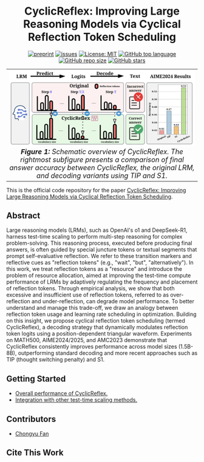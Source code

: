 <div align='center'>
 
# CyclicReflex: Improving Large Reasoning Models via Cyclical Reflection Token Scheduling

[![preprint](https://img.shields.io/badge/arXiv-2502.05374-B31B1B)]()
[![issues](https://img.shields.io/badge/Issues-Welcome!-yellow)](https://github.com/OPTML-Group/CyclicReflex/issues)
[![License: MIT](https://img.shields.io/badge/License-MIT-blue)](https://github.com/OPTML-Group/CyclicReflex?tab=MIT-1-ov-file)
[![GitHub top language](https://img.shields.io/github/languages/top/OPTML-Group/CyclicReflex)](https://github.com/OPTML-Group/CyclicReflex)
[![GitHub repo size](https://img.shields.io/github/repo-size/OPTML-Group/CyclicReflex)](https://github.com/OPTML-Group/CyclicReflex)
[![GitHub stars](https://img.shields.io/github/stars/OPTML-Group/CyclicReflex)](https://github.com/OPTML-Group/CyclicReflex)
</div>

<table align="center">
  <tr>
    <td align="center"> 
      <img src="Images/teaser.png" alt="Teaser" style="width: 700px;"/> 
      <br>
      <em style="font-size: 18px;">  <strong style="font-size: 18px;">Figure 1:</strong> Schematic overview of CyclicReflex. The
rightmost subfigure presents a comparison of final answer accuracy between
CyclicReflex, the original LRM, and decoding
variants using TIP and S1.</em>
    </td>
  </tr>
</table>

This is the official code repository for the paper [CyclicReflex: Improving Large Reasoning Models via Cyclical Reflection Token Scheduling]().

## Abstract
Large reasoning models (LRMs), such as OpenAI's o1 and DeepSeek-R1, harness test-time scaling to perform multi-step reasoning for complex problem-solving. This reasoning process, executed before producing final answers, is often guided by special juncture tokens or textual segments that prompt self-evaluative reflection. We refer to these transition markers and reflective cues as "reflection tokens" (e.g., "wait", "but", "alternatively"). In this work, we treat reflection tokens as a "resource" and introduce the problem of resource allocation, aimed at improving the test-time compute performance of LRMs by adaptively regulating the frequency and placement of reflection tokens. Through empirical analysis, we show that both excessive and insufficient use of reflection tokens, referred to as over-reflection and under-reflection, can degrade model performance. To better understand and manage this trade-off, we draw an analogy between reflection token usage and learning rate scheduling in optimization. Building on this insight, we propose cyclical reflection token scheduling (termed CyclicReflex), a decoding strategy that dynamically modulates reflection token logits using a position-dependent triangular waveform. Experiments on MATH500, AIME2024/2025, and AMC2023 demonstrate that CyclicReflex consistently improves performance across model sizes (1.5B-8B), outperforming standard decoding and more recent approaches such as TIP (thought switching penalty) and S1.

## Getting Started

* [Overall performance of CyclicReflex.](Base)
* [Integration with other test-time scaling methods.](TestTimeScaling)


## Contributors
* [Chongyu Fan](https://chongyu-fan.netlify.app/)

## Cite This Work
```

```